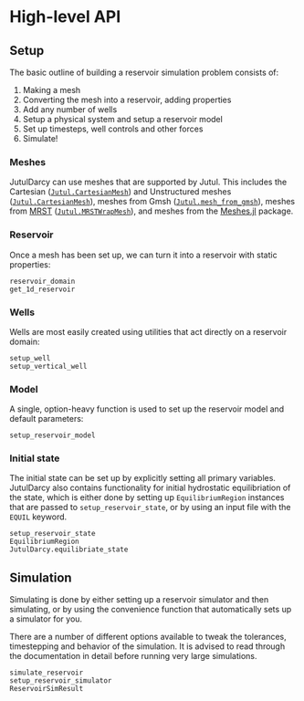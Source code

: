 # High-level API

## Setup

The basic outline of building a reservoir simulation problem consists of:

1. Making a mesh
2. Converting the mesh into a reservoir, adding properties
3. Add any number of wells
4. Setup a physical system and setup a reservoir model
5. Set up timesteps, well controls and other forces
6. Simulate!

### Meshes

JutulDarcy can use meshes that are supported by Jutul. This includes the Cartesian ([`Jutul.CartesianMesh`](@ref)) and Unstructured meshes ([`Jutul.CartesianMesh`](@ref)), meshes from Gmsh ([`Jutul.mesh_from_gmsh`](@ref)), meshes from [MRST](https://www.sintef.no/projectweb/mrst/) ([`Jutul.MRSTWrapMesh`](@ref)), and meshes from the [Meshes.jl](https://github.com/JuliaGeometry/Meshes.jl) package.

### Reservoir

Once a mesh has been set up, we can turn it into a reservoir with static properties:

```@docs
reservoir_domain
get_1d_reservoir
```

### Wells

Wells are most easily created using utilities that act directly on a reservoir domain:

```@docs
setup_well
setup_vertical_well
```

### Model

A single, option-heavy function is used to set up the reservoir model and default parameters:

```@docs
setup_reservoir_model
```

### Initial state

The initial state can be set up by explicitly setting all primary variables. JutulDarcy also contains functionality for initial hydrostatic equilibriation of the state, which is either done by setting up `EquilibriumRegion` instances that are passed to `setup_reservoir_state`, or by using an input file with the `EQUIL` keyword.

```@docs
setup_reservoir_state
EquilibriumRegion
JutulDarcy.equilibriate_state
```

## Simulation

Simulating is done by either setting up a reservoir simulator and then simulating, or by using the convenience function that automatically sets up a simulator for you.

There are a number of different options available to tweak the tolerances, timestepping and behavior of the simulation. It is advised to read through the documentation in detail before running very large simulations.

```@docs
simulate_reservoir
setup_reservoir_simulator
ReservoirSimResult
```
